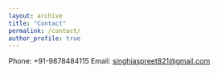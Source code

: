 ```yaml
---
layout: archive
title: "Contact"
permalink: /contact/
author_profile: true
---
```

Phone: +91-9878484115
Email: singhjaspreet821@gmail.com

